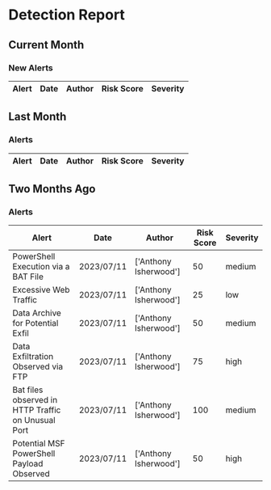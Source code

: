 # Detection Report
## Current Month
### New Alerts

| Alert | Date | Author | Risk Score | Severity |
| --- | --- | --- | --- | --- |
## Last Month
### Alerts

| Alert | Date | Author | Risk Score | Severity |
| --- | --- | --- | --- | --- |
## Two Months Ago
### Alerts

| Alert | Date | Author | Risk Score | Severity |
| --- | --- | --- | --- | --- |
|PowerShell Execution via a BAT File|2023/07/11|['Anthony Isherwood']|50|medium|
|Excessive Web Traffic|2023/07/11|['Anthony Isherwood']|25|low|
|Data Archive for Potential Exfil|2023/07/11|['Anthony Isherwood']|50|medium|
|Data Exfiltration Observed via FTP|2023/07/11|['Anthony Isherwood']|75|high|
|Bat files observed in HTTP Traffic on Unusual Port |2023/07/11|['Anthony Isherwood']|100|medium|
|Potential MSF PowerShell Payload Observed|2023/07/11|['Anthony Isherwood']|50|high|
